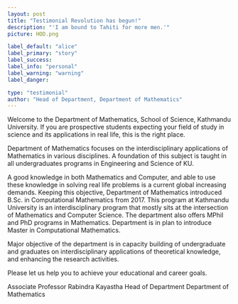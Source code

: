 ```yaml
---
layout: post
title: "Testimonial Revolution has begun!"
description: "'I am bound to Tahiti for more men.'"
picture: HOD.png

label_default: "alice"
label_primary: "story"
label_success:
label_info: "personal"
label_warning: "warning"
label_danger:

type: "testimonial"
author: "Head of Department, Department of Mathematics"
---
```

Welcome to the Department of Mathematics, School of Science, Kathmandu University. If you are prospective students expecting your field of study in science and its applications in real life, this is the right place.

Department of Mathematics focuses on the interdisciplinary applications of Mathematics in various disciplines. A foundation of this subject is taught in all undergraduates programs in Engineering and Science of KU.

A good knowledge in both Mathematics and Computer, and able to use these knowledge in solving real life problems is a current global increasing demands. Keeping this objective, Department of Mathematics introduced B.Sc. in Computational Mathematics from 2017. This program at Kathmandu University is an interdisciplinary program that mostly sits at the intersection of Mathematics and Computer Science. The department also offers MPhil and PhD programs in Mathematics. Department is in plan to introduce Master in Computational Mathematics.

Major objective of the department is in capacity building of undergraduate and graduates on interdisciplinary applications of theoretical knowledge, and enhancing the research activities.

Please let us help you to achieve your educational and career goals.

Associate Professor Rabindra Kayastha
Head of Department
Department of Mathematics
